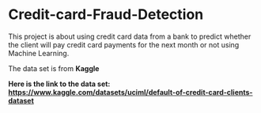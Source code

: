 
# Credit-card-Fraud-Detection

This project is about using credit card data from a bank to predict whether the client will pay credit card payments for the next month or not using 
Machine Learning.

The data set is from **Kaggle**

**Here is the link to the data set: https://www.kaggle.com/datasets/uciml/default-of-credit-card-clients-dataset**





